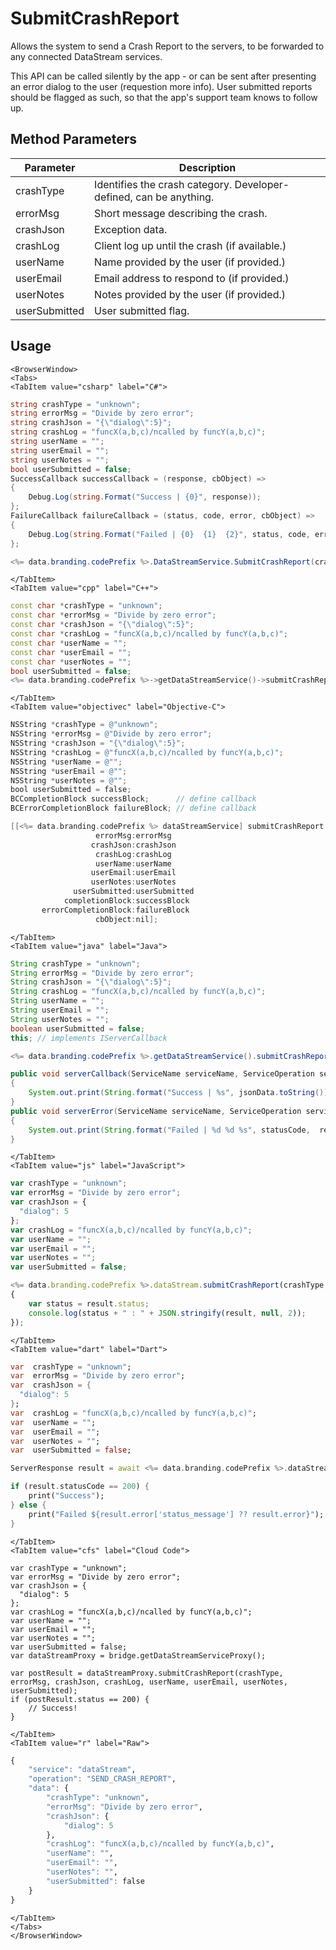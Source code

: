# SubmitCrashReport

Allows the system to send a Crash Report to the servers, to be forwarded to any connected DataStream services.

This API can be called silently by the app - or can be sent after presenting an error dialog to the user (requestion more info). User submitted reports should be flagged as such, so that the app's support team knows to follow up.

<PartialServop service_name="dataStream" operation_name="SEND_CRASH_REPORT" />

## Method Parameters
Parameter | Description
--------- | -----------
crashType | Identifies the crash category. Developer-defined, can be anything. 
errorMsg | Short message describing the crash.
crashJson | Exception data.
crashLog | Client log up until the crash (if available.)
userName | Name provided by the user (if provided.)
userEmail | Email address to respond to (if provided.)
userNotes | Notes provided by the user (if provided.)
userSubmitted | User submitted flag.

## Usage

```mdx-code-block
<BrowserWindow>
<Tabs>
<TabItem value="csharp" label="C#">
```

```csharp
string crashType = "unknown";
string errorMsg = "Divide by zero error";
string crashJson = "{\"dialog\":5}";
string crashLog = "funcX(a,b,c)/ncalled by funcY(a,b,c)";
string userName = "";
string userEmail = "";
string userNotes = "";
bool userSubmitted = false;
SuccessCallback successCallback = (response, cbObject) =>
{
    Debug.Log(string.Format("Success | {0}", response));
};
FailureCallback failureCallback = (status, code, error, cbObject) =>
{
    Debug.Log(string.Format("Failed | {0}  {1}  {2}", status, code, error));
};

<%= data.branding.codePrefix %>.DataStreamService.SubmitCrashReport(crashType, errorMsg, crashJson, crashLog, userName, userEmail, userNotes, userSubmitted, successCallback, failureCallback);
```

```mdx-code-block
</TabItem>
<TabItem value="cpp" label="C++">
```

```cpp
const char *crashType = "unknown";
const char *errorMsg = "Divide by zero error";
const char *crashJson = "{\"dialog\":5}";
const char *crashLog = "funcX(a,b,c)/ncalled by funcY(a,b,c)";
const char *userName = "";
const char *userEmail = "";
const char *userNotes = "";
bool userSubmitted = false;
<%= data.branding.codePrefix %>->getDataStreamService()->submitCrashReport(crashType, errorMsg, crashJson, crashLog, userName, userEmail, userNotes, userSubmitted, this);
```

```mdx-code-block
</TabItem>
<TabItem value="objectivec" label="Objective-C">
```

```objectivec
NSString *crashType = @"unknown";
NSString *errorMsg = @"Divide by zero error";
NSString *crashJson = "{\"dialog\":5}";
NSString *crashLog = @"funcX(a,b,c)/ncalled by funcY(a,b,c)";
NSString *userName = @"";
NSString *userEmail = @"";
NSString *userNotes = @"";
bool userSubmitted = false;
BCCompletionBlock successBlock;      // define callback
BCErrorCompletionBlock failureBlock; // define callback

[[<%= data.branding.codePrefix %> dataStreamService] submitCrashReport:crashType
                   errorMsg:errorMsg
                  crashJson:crashJson
                   crashLog:crashLog
                   userName:userName
                  userEmail:userEmail
                  userNotes:userNotes
              userSubmitted:userSubmitted
            completionBlock:successBlock
       errorCompletionBlock:failureBlock
                   cbObject:nil];
```

```mdx-code-block
</TabItem>
<TabItem value="java" label="Java">
```

```java
String crashType = "unknown";
String errorMsg = "Divide by zero error";
String crashJson = "{\"dialog\":5}";
String crashLog = "funcX(a,b,c)/ncalled by funcY(a,b,c)";
String userName = "";
String userEmail = "";
String userNotes = "";
boolean userSubmitted = false;
this; // implements IServerCallback

<%= data.branding.codePrefix %>.getDataStreamService().submitCrashReport(crashType, errorMsg, crashJson, crashLog, userName, userEmail, userNotes, userSubmitted, this);

public void serverCallback(ServiceName serviceName, ServiceOperation serviceOperation, JSONObject jsonData)
{
    System.out.print(String.format("Success | %s", jsonData.toString()));
}
public void serverError(ServiceName serviceName, ServiceOperation serviceOperation, int statusCode, int reasonCode, String jsonError)
{
    System.out.print(String.format("Failed | %d %d %s", statusCode,  reasonCode, jsonError.toString()));
}
```

```mdx-code-block
</TabItem>
<TabItem value="js" label="JavaScript">
```

```javascript
var crashType = "unknown";
var errorMsg = "Divide by zero error";
var crashJson = {
  "dialog": 5
};
var crashLog = "funcX(a,b,c)/ncalled by funcY(a,b,c)";
var userName = "";
var userEmail = "";
var userNotes = "";
var userSubmitted = false;

<%= data.branding.codePrefix %>.dataStream.submitCrashReport(crashType, errorMsg, crashJson, crashLog, userName, userEmail, userNotes, userSubmitted, result =>
{
    var status = result.status;
    console.log(status + " : " + JSON.stringify(result, null, 2));
});
```

```mdx-code-block
</TabItem>
<TabItem value="dart" label="Dart">
```

```dart
var  crashType = "unknown";
var  errorMsg = "Divide by zero error";
var  crashJson = {
  "dialog": 5
};
var  crashLog = "funcX(a,b,c)/ncalled by funcY(a,b,c)";
var  userName = "";
var  userEmail = "";
var  userNotes = "";
var  userSubmitted = false;

ServerResponse result = await <%= data.branding.codePrefix %>.dataStreamService.submitCrashReport(crashType:crashType, errorMsg:errorMsg, crashJson:crashJson, crashLog:crashLog, userName:userName, userEmail:userEmail, userNotes:userNotes, userSubmitted:userSubmitted);

if (result.statusCode == 200) {
    print("Success");
} else {
    print("Failed ${result.error['status_message'] ?? result.error}");
}
```

```mdx-code-block
</TabItem>
<TabItem value="cfs" label="Cloud Code">
```

```cfscript
var crashType = "unknown";
var errorMsg = "Divide by zero error";
var crashJson = {
  "dialog": 5
};
var crashLog = "funcX(a,b,c)/ncalled by funcY(a,b,c)";
var userName = "";
var userEmail = "";
var userNotes = "";
var userSubmitted = false;
var dataStreamProxy = bridge.getDataStreamServiceProxy();

var postResult = dataStreamProxy.submitCrashReport(crashType, errorMsg, crashJson, crashLog, userName, userEmail, userNotes, userSubmitted);
if (postResult.status == 200) {
    // Success!
}
```

```mdx-code-block
</TabItem>
<TabItem value="r" label="Raw">
```

```r
{
	"service": "dataStream",
	"operation": "SEND_CRASH_REPORT",
	"data": {
		"crashType": "unknown",
		"errorMsg": "Divide by zero error",
		"crashJson": {
			"dialog": 5
		},
		"crashLog": "funcX(a,b,c)/ncalled by funcY(a,b,c)",
		"userName": "",
		"userEmail": "",
		"userNotes": "",
		"userSubmitted": false
	}
}
```

```mdx-code-block
</TabItem>
</Tabs>
</BrowserWindow>
```

